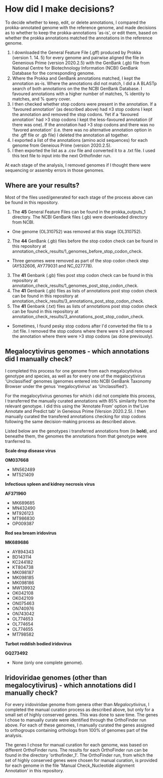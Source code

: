 # How did I make decisions? 
To decide whether to keep, edit, or delete annotations, I compared the prokka-annotated genome with the reference genome, and made decisions as to whether to keep the prokka-annotations 'as-is', or edit them, based on whether the prokka annotations matched the annotations in the reference genome.
1. I downloaded the General Feature File (.gff) produced by Prokka (version 1. 14. 5) for every genome and pairwise aligned the file in Genenious Prime (version 2020.2.5) with the GenBank (.gb) file from National Centre for Biotechnology Information (NCBI) GenBank Database for the corresponding genome. 
2. Where the Prokka and GenBank annotations matched, I kept the annotation as-is. Where the annotations did not match, I did a A BLASTp search of both annotations on the the NCBI GenBank Database. I favoured annotations with a higher number of matches, % identity to matches, and % query cover.
3. I then checked whether stop codons were present in the annotation. If a 'favoured annotation' (as described above) had ≤3 stop codons I kept the annotation and removed the stop codons. Yet if a 'favoured annotation' had >3 stop codons I kept the less-favoured annotation (if there was one). If the annotation had >3 stop codons and there was no 'favored annotation' (i.e. there was no alternative annotation option in the .gff file or .gb file) I deleted the annotation all together. 
4. I exported a list of the annotations (amino acid sequences) for each genome from Geneious Prime (version 2020.2.5). 
5. I then exported the list as a .csv file and converted it to a .txt file. I used this text file to input into the next Orthofinder run. 

At each stage of the analysis, I removed genomes if I thought there were sequencing or assemby errors in those genomes. 

## Where are your results? 
Most of the files used/generated for each stage of the process above can be found in this repository.
1. The **45** General Feature Files can be found in the prokka_outputs_1 directory. The NCBI GenBank files (.gb) were downloaded directory from NCBI. 
* One genome (OL310752) was removed at this stage (OL310752).
2. The **44** GenBank (.gb) files before the stop codon check can be found in this repository at annotation_check_results/1_genomes_before_stop_codon_check.
* Three genomes were removed as part of the stop codon check step (AY532606, AY779031 and NC_027778). 
3. The **41** Genbank (.gb) files post stop codon check can be found in this repository at annotation_check_results/1_genomes_post_stop_codon_check.
4. The **41** Genbank (.gb) files as lists of annotations post stop codon check can be found in this repository at annotation_check_results/3_annotations_post_stop_codon_check.
5. The **41** Genbank (.txt) files as lists of annotations post stop codon check can be found in this repository at annotation_check_results/3_annotations_post_stop_codon_check.
* Sometimes, I found pesky stop codons after I'd converted the file to a .txt file. I removed the stop codons where there were ≤3 and removed the annotation where there were >3 stop codons (as done previously). 

## Megalocytivirus genomes - which annotations did I manually check?
I completed this process for one genome from each megalocytivirus genotype and species, as well as for every one of the megalocytivirus 'Unclassified' genomes (genomes entered into NCBI GenBank Taxonomy Browser under the genus 'megalocytivirus' as 'Unclassified'). 

For the megalocytivirus genomes for which i did not complete this process, I transferred the manually curated annotations with 85% similarity from the relevant genotype. I did this using the 'Annotate From' option in the'Live Annotate and Predict tab' in Geneious Prime (Version 2020.2.5). I then manually curated the transfered annotations checking for stop codons following the same decision-making process as described above. 

Listed below are the genotypes i transferred annotations from (in **bold**), and beneathe them, the genomes the annotations from that genotype were tranferred to. 

**Scale drop disease virus**

**OM037668**
* MN562489 
* MT521409 

**Infectious spleen and kidney necrosis virus**

**AF371960** 
* MK689685 
* MN432490 
* MT926123 
* MT986830 
* OP009387 

**Red sea bream iridovirus**

**MK689686**
* AY894343 
* BD143114 
* KC244182 
* KT804738 
* MK098187 
* MK098185 
* MK098186 
* MW139932 
* OK042108 
* OK042109 
* ON075463 
* ON740976 
* ON743042 
* OL774653 
* OL774654 
* OL774655 
* MT798582 

 **Turbot reddish bodied iridovirus** 

 **GQ273492**
*  None (only one complete genome).

## Iridoviridae genomes (other than megalocytivirus) - which annotations did I manually check?
For every iridoviridae genome from genera other than *Megalocytivirus*, I completed the manual curation process as described above, but only for a small set of highly conserved genes. This was done to save time. The genes I chose to manually curate were identified through the OrthoFinder run above. For each of these genomes, I manually curated the genes assigned to orthogroups containing orthologs from 100% of genomes part of the analysis. 

The genes I chose for manual curation for each genome, was based on different OrthoFinder runs. The results for each OrthoFinder run can be found in the directory 'orthofinder_1'. The OrthoFinder run, from which the set of highly conserved genes were chosen for manual curation, is provided for each genome in the file 'Manual Check_Nucleotide alignment Annotation' in this repository.
